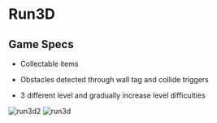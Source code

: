 # Run3D

## Game Specs
- Collectable items

- Obstacles detected through wall tag and collide triggers

- 3 different level and gradually increase level difficulties

![run3d2](https://user-images.githubusercontent.com/119074169/204375322-f6555d9f-1a57-4a27-a4d8-d2998cf2015f.jpg)
![run3d](https://user-images.githubusercontent.com/119074169/204375327-3ef07775-80c4-45cb-b223-b4367c2e79c5.jpg)
